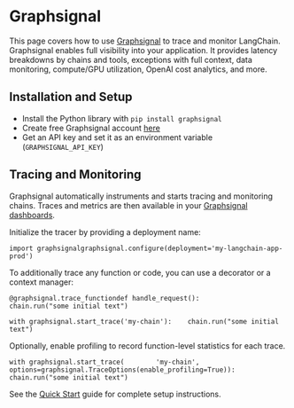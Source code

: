 Graphsignal
===========

This page covers how to use [Graphsignal](https://app.graphsignal.com) to trace and monitor LangChain. Graphsignal enables full visibility into your application. It provides latency breakdowns by chains and tools, exceptions with full context, data monitoring, compute/GPU utilization, OpenAI cost analytics, and more.

Installation and Setup[](#installation-and-setup "Direct link to Installation and Setup")
------------------------------------------------------------------------------------------

*   Install the Python library with `pip install graphsignal`
*   Create free Graphsignal account [here](https://graphsignal.com)
*   Get an API key and set it as an environment variable (`GRAPHSIGNAL_API_KEY`)

Tracing and Monitoring[](#tracing-and-monitoring "Direct link to Tracing and Monitoring")
------------------------------------------------------------------------------------------

Graphsignal automatically instruments and starts tracing and monitoring chains. Traces and metrics are then available in your [Graphsignal dashboards](https://app.graphsignal.com).

Initialize the tracer by providing a deployment name:

    import graphsignalgraphsignal.configure(deployment='my-langchain-app-prod')

To additionally trace any function or code, you can use a decorator or a context manager:

    @graphsignal.trace_functiondef handle_request():        chain.run("some initial text")

    with graphsignal.start_trace('my-chain'):    chain.run("some initial text")

Optionally, enable profiling to record function-level statistics for each trace.

    with graphsignal.start_trace(        'my-chain', options=graphsignal.TraceOptions(enable_profiling=True)):    chain.run("some initial text")

See the [Quick Start](https://graphsignal.com/docs/guides/quick-start/) guide for complete setup instructions.